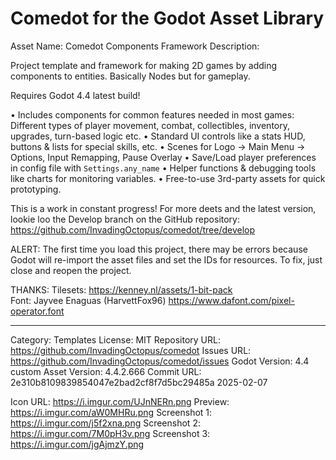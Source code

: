 # Comedot for the Godot Asset Library

Asset Name: Comedot Components Framework
Description:

Project template and framework for making 2D games by adding components to entities. Basically Nodes but for gameplay.

Requires Godot 4.4 latest build!

• Includes components for common features needed in most games: Different types of player movement, combat, collectibles, inventory, upgrades, turn-based logic etc.
• Standard UI controls like a stats HUD, buttons & lists for special skills, etc.
• Scenes for Logo → Main Menu → Options, Input Remapping, Pause Overlay
• Save/Load player preferences in config file with `Settings.any_name`
• Helper functions & debugging tools like charts for monitoring variables.
• Free-to-use 3rd-party assets for quick prototyping.

This is a work in constant progress! For more deets and the latest version, lookie loo the Develop branch on the GitHub repository: https://github.com/InvadingOctopus/comedot/tree/develop

ALERT: The first time you load this project, there may be errors because Godot will re-import the asset files and set the IDs for resources. To fix, just close and reopen the project.

THANKS:
Tilesets: https://kenney.nl/assets/1-bit-pack  
Font: Jayvee Enaguas (HarvettFox96) https://www.dafont.com/pixel-operator.font

----

Category:		Templates
License:		MIT
Repository URL:	https://github.com/InvadingOctopus/comedot
Issues URL:		https://github.com/InvadingOctopus/comedot/issues
Godot Version:	4.4 custom
Asset Version:	4.4.2.666
Commit URL:		2e310b8109839854047e2bad2cf8f7d5bc29485a 2025-02-07

Icon URL:		https://i.imgur.com/UJnNERn.png
Preview:  		https://i.imgur.com/aW0MHRu.png
Screenshot 1:	https://i.imgur.com/j5f2xna.png
Screenshot 2:	https://i.imgur.com/7M0pH3v.png
Screenshot 3:	https://i.imgur.com/jgAjmzY.png
